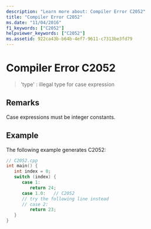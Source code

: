 ```yaml
---
description: "Learn more about: Compiler Error C2052"
title: "Compiler Error C2052"
ms.date: "11/04/2016"
f1_keywords: ["C2052"]
helpviewer_keywords: ["C2052"]
ms.assetid: 922ca43b-b64b-4ef7-9611-c7313be3fd79
---
```

# Compiler Error C2052

> 'type' : illegal type for case expression

## Remarks

Case expressions must be integer constants.

## Example

The following example generates C2052:

```cpp
// C2052.cpp
int main() {
   int index = 0;
   switch (index) {
      case 1:
         return 24;
      case 1.0:   // C2052
      // try the following line instead
      // case 2:
         return 23;
   }
}
```
